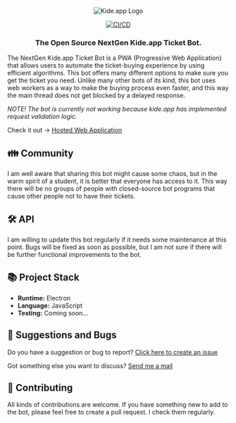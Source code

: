 
<div align = "center">

![Kide.app Logo](https://play-lh.googleusercontent.com/f_CZ_ZEoAH38iz8WozWC3HkElLPaS3G-0jcDi0NktnsJOklduGpueIwnCjS08aiZeGQ=w240-h480-rw)

[![CI/CD](https://github.com/miikaok/electron-kide-app-bot/actions/workflows/build-deploy.yml/badge.svg?branch=main)](https://github.com/miikaok/electron-kide-app-bot/actions/workflows/build-deploy.yml)

### The Open Source NextGen Kide.app Ticket Bot.

</div>

The NextGen Kide.app Ticket Bot is a PWA (Progressive Web Application) that allows users to automate the ticket-buying experience by using efficient algorithms. This bot offers many different options to make sure you get the ticket you need. Unlike many other bots of its kind, this bot uses web workers as a way to make the buying process even faster, and this way the main thread does not get blocked by a delayed response.

*NOTE! The bot is currently not working because kide.app has implemented request validation logic.*

Check it out -> [Hosted Web Application](https://miikaok.github.io/electron-kide-app-bot/)

## 👪 Community

I am well aware that sharing this bot might cause some chaos, but in the warm spirit of a student, it is better that everyone has access to it. This way there will be no groups of people with closed-source bot programs that cause other people not to have their tickets.

## 🛠️ API

I am willing to update this bot regularly if it needs some maintenance at this point. Bugs will be fixed as soon as possible, but I am not sure if there will be further functional improvements to the bot.

## 📚 Project Stack
  - **Runtime:** Electron
  - **Language:** JavaScript
  - **Testing:** Coming soon...

## 💬 Suggestions and Bugs

Do you have a suggestion or bug to report? [Click here to create an issue](https://github.com/miikaok/electron-kide-app-bot/issues)

Got something else you want to discuss? [Send me a mail](mailto:miika.oja-kaukola@edu.turkuamk.fi?subject=[electron-kide-app-bot])

## 🤝 Contributing

All kinds of contributions are welcome. If you have something new to add to the bot, please feel free to create a pull request. I check them regularly.
